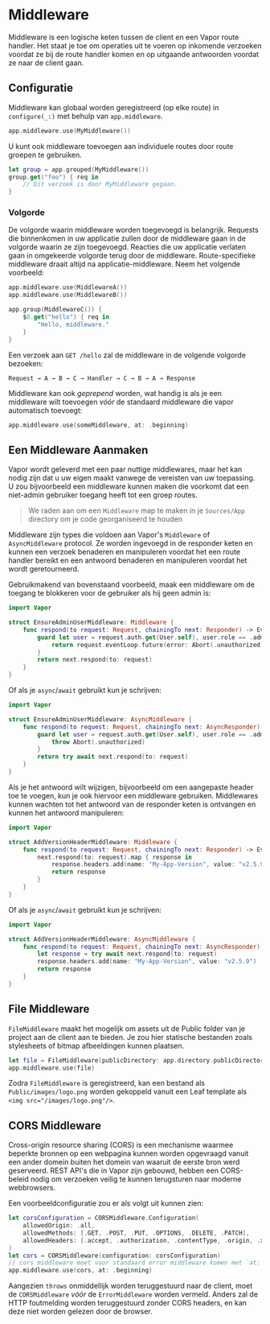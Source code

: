 # Middleware

Middleware is een logische keten tussen de client en een Vapor route handler. Het staat je toe om operaties uit te voeren op inkomende verzoeken voordat ze bij de route handler komen en op uitgaande antwoorden voordat ze naar de client gaan.

## Configuratie

Middleware kan globaal worden geregistreerd (op elke route) in `configure(_:)` met behulp van `app.middleware`.

```swift
app.middleware.use(MyMiddleware())
```

U kunt ook middleware toevoegen aan individuele routes door route groepen te gebruiken.

```swift
let group = app.grouped(MyMiddleware())
group.get("foo") { req in
	// Dit verzoek is door MyMiddleware gegaan.
}
```

### Volgorde

De volgorde waarin middleware worden toegevoegd is belangrijk. Requests die binnenkomen in uw applicatie zullen door de middleware gaan in de volgorde waarin ze zijn toegevoegd. Reacties die uw applicatie verlaten gaan in omgekeerde volgorde terug door de middleware. Route-specifieke middleware draait altijd na applicatie-middleware. Neem het volgende voorbeeld:

```swift
app.middleware.use(MiddlewareA())
app.middleware.use(MiddlewareB())

app.group(MiddlewareC()) {
	$0.get("hello") { req in 
		"Hello, middleware."
	}
}
```

Een verzoek aan `GET /hello` zal de middleware in de volgende volgorde bezoeken:

```
Request → A → B → C → Handler → C → B → A → Response
```

Middleware kan ook _geprepend_ worden, wat handig is als je een middleware wilt toevoegen _vóór_ de standaard middleware die vapor automatisch toevoegt:

```swift
app.middleware.use(someMiddleware, at: .beginning)
```

## Een Middleware Aanmaken

Vapor wordt geleverd met een paar nuttige middlewares, maar het kan nodig zijn dat u uw eigen maakt vanwege de vereisten van uw toepassing. U zou bijvoorbeeld een middleware kunnen maken die voorkomt dat een niet-admin gebruiker toegang heeft tot een groep routes.

> We raden aan om een `Middleware` map te maken in je `Sources/App` directory om je code georganiseerd te houden

Middleware zijn types die voldoen aan Vapor's `Middleware` of `AsyncMiddleware` protocol. Ze worden ingevoegd in de responder keten en kunnen een verzoek benaderen en manipuleren voordat het een route handler bereikt en een antwoord benaderen en manipuleren voordat het wordt geretourneerd.

Gebruikmakend van bovenstaand voorbeeld, maak een middleware om de toegang te blokkeren voor de gebruiker als hij geen admin is:

```swift
import Vapor

struct EnsureAdminUserMiddleware: Middleware {
    func respond(to request: Request, chainingTo next: Responder) -> EventLoopFuture<Response> {
        guard let user = request.auth.get(User.self), user.role == .admin else {
            return request.eventLoop.future(error: Abort(.unauthorized))
        }
        return next.respond(to: request)
    }
}
```

Of als je `async`/`await` gebruikt kun je schrijven:

```swift
import Vapor

struct EnsureAdminUserMiddleware: AsyncMiddleware {
    func respond(to request: Request, chainingTo next: AsyncResponder) async throws -> Response {
        guard let user = request.auth.get(User.self), user.role == .admin else {
            throw Abort(.unauthorized)
        }
        return try await next.respond(to: request)
    }
}
```

Als je het antwoord wilt wijzigen, bijvoorbeeld om een aangepaste header toe te voegen, kun je ook hiervoor een middleware gebruiken. Middlewares kunnen wachten tot het antwoord van de responder keten is ontvangen en kunnen het antwoord manipuleren:

```swift
import Vapor

struct AddVersionHeaderMiddleware: Middleware {
    func respond(to request: Request, chainingTo next: Responder) -> EventLoopFuture<Response> {
        next.respond(to: request).map { response in
            response.headers.add(name: "My-App-Version", value: "v2.5.9")
            return response
        }
    }
}
```

Of als je `async`/`await` gebruikt kun je schrijven:

```swift
import Vapor

struct AddVersionHeaderMiddleware: AsyncMiddleware {
    func respond(to request: Request, chainingTo next: AsyncResponder) async throws -> Response {
        let response = try await next.respond(to: request)
        response.headers.add(name: "My-App-Version", value: "v2.5.9")
        return response
    }
}
```

## File Middleware

`FileMiddleware` maakt het mogelijk om assets uit de Public folder van je project aan de client aan te bieden. Je zou hier statische bestanden zoals stylesheets of bitmap afbeeldingen kunnen plaatsen.

```swift
let file = FileMiddleware(publicDirectory: app.directory.publicDirectory)
app.middleware.use(file)
```

Zodra `FileMiddleware` is geregistreerd, kan een bestand als `Public/images/logo.png` worden gekoppeld vanuit een Leaf template als `<img src="/images/logo.png"/>`.

## CORS Middleware

Cross-origin resource sharing (CORS) is een mechanisme waarmee beperkte bronnen op een webpagina kunnen worden opgevraagd vanuit een ander domein buiten het domein van waaruit de eerste bron werd geserveerd. REST API's die in Vapor zijn gebouwd, hebben een CORS-beleid nodig om verzoeken veilig te kunnen terugsturen naar moderne webbrowsers.

Een voorbeeldconfiguratie zou er als volgt uit kunnen zien:

```swift
let corsConfiguration = CORSMiddleware.Configuration(
    allowedOrigin: .all,
    allowedMethods: [.GET, .POST, .PUT, .OPTIONS, .DELETE, .PATCH],
    allowedHeaders: [.accept, .authorization, .contentType, .origin, .xRequestedWith, .userAgent, .accessControlAllowOrigin]
)
let cors = CORSMiddleware(configuration: corsConfiguration)
// cors middleware moet voor standaard error middleware komen met `at: .beginning`
app.middleware.use(cors, at: .beginning)
```

Aangezien `throws` onmiddellijk worden teruggestuurd naar de client, moet de `CORSMiddleware` _vóór_ de `ErrorMiddleware` worden vermeld. Anders zal de HTTP foutmelding worden teruggestuurd zonder CORS headers, en kan deze niet worden gelezen door de browser.
